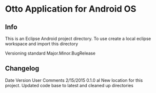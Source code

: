 # Otto Application for Android OS

## Info
This is an Eclipse Android project directory.
To use create a local eclipse workspace and import this directory

Versioning standard
Major.Minor.BugRelease

## Changelog

Date		Version		User	Comments
2/15/2015	0.1.0		al		New location for this project. Updated code base to latest and cleaned up directories